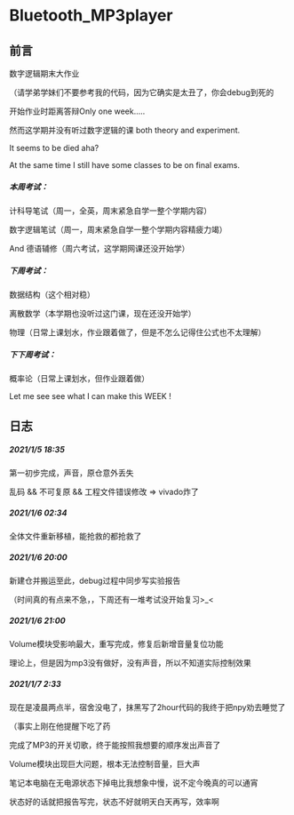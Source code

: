 # Bluetooth_MP3player

## 前言

数字逻辑期末大作业

（请学弟学妹们不要参考我的代码，因为它确实是太丑了，你会debug到死的

开始作业时距离答辩Only one week.....

然而这学期并没有听过数字逻辑的课 both theory and experiment.

It seems to be died aha?

At the same time I still have some classes to be on final exams.

##### 本周考试：

计科导笔试（周一，全英，周末紧急自学一整个学期内容） 

数字逻辑笔试（周一，周末紧急自学一整个学期内容精疲力竭）

And 德语辅修（周六考试，这学期网课还没开始学）

##### 下周考试：

数据结构（这个相对稳）

离散数学（本学期也没听过这门课，现在还没开始学）

物理（日常上课划水，作业跟着做了，但是不怎么记得住公式也不太理解）

##### 下下周考试：

概率论（日常上课划水，但作业跟着做）

Let me see see what I can make this WEEK !

## 日志

##### 2021/1/5 18:35

第一初步完成，声音，原仓意外丢失

乱码 && 不可复原 && 工程文件错误修改  =>  vivado炸了

##### 2021/1/6 02:34

全体文件重新移植，能抢救的都抢救了

##### 2021/1/6 20:00

新建仓并搬运至此，debug过程中同步写实验报告

（时间真的有点来不急，，下周还有一堆考试没开始复习>_<

##### 2021/1/6 21:00

Volume模块受影响最大，重写完成，修复后新增音量复位功能

理论上，但是因为mp3没有做好，没有声音，所以不知道实际控制效果

 ##### 2021/1/7 2:33

现在是凌晨两点半，宿舍没电了，抹黑写了2hour代码的我终于把npy劝去睡觉了

（事实上刚在他提醒下吃了药

完成了MP3的开关切歌，终于能按照我想要的顺序发出声音了

Volume模块出现巨大问题，根本无法控制音量，巨大声

笔记本电脑在无电源状态下掉电比我想象中慢，说不定今晚真的可以通宵

状态好的话就把报告写完，状态不好就明天白天再写，效率啊

